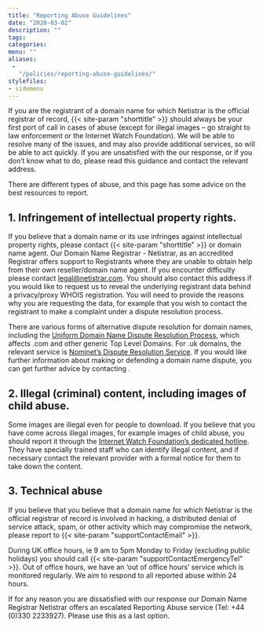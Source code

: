 ```yaml
---
title: "Reporting Abuse Guidelines"
date: "2020-03-02"
description: ""
tags: 
categories: 
menu: ""
aliases: 
 - 
   "/policies/reporting-abuse-guidelines/"
stylefiles: 
- sidemenu
---
```




If you are the registrant of a domain name for which Netistrar is the official registrar of record, {{< site-param "shorttitle" >}} should always be your first port of call in cases of abuse (except for illegal images – go straight to law enforcement or the Internet Watch Foundation).  We will be able to resolve many of the issues, and may also provide additional services, so will be able to act quickly.  If you are unsatisfied with the our response, or if you don’t know what to do, please read this guidance and contact the relevant address.

There are different types of abuse, and this page has some advice on the best resources to report.

## 1. Infringement of intellectual property rights.
If you believe that a domain name or its use infringes against intellectual property rights, please contact {{< site-param "shorttitle" >}} or domain name agent.  Our Domain Name Registrar - Netistrar, as an accredited Registrar offers support to Registrants where they are unable to obtain help from their own reseller/domain name agent. If you encounter difficulty please contact legal@netistrar.com. You should also contact this address if you would like to request us to reveal the underlying registrant data behind a privacy/proxy WHOIS registration.  You will need to provide the reasons why you are requesting the data, for example that you wish to contact the registrant to make a complaint under a dispute resolution process.

There are various forms of alternative dispute resolution for domain names, including the [Uniform Domain Name Dispute Resolution Process](http://www.wipo.int/amc/en/domains/), which affects .com and other generic Top Level Domains. For .uk domains, the relevant service is [Nominet’s Dispute Resolution Service](http://www.nominet.org.uk/disputes).  If you would like further information about making or defending a domain name dispute, you can get further advice by contacting .

## 2. Illegal (criminal) content, including images of child abuse.
Some images are illegal even for people to download.  If you believe that you have come across illegal images, for example images of child abuse, you should report it through the [Internet Watch Foundation’s dedicated hotline](https://www.iwf.org.uk/). They have specially trained staff who can identify illegal content, and if necessary contact the relevant provider with a formal notice for them to take down the content.

## 3. Technical abuse
If you believe that you believe that a domain name for which Netistrar is the official registrar of record is involved in hacking, a distributed denial of service attack, spam, or other activity which may compromise the network, please report to {{< site-param "supportContactEmail" >}}.

During UK office hours, ie 9 am to 5pm Monday to Friday (excluding public holidays) you should call {{< site-param "supportContactEmergencyTel" >}}.  Out of office hours, we have an ‘out of office hours’ service which is monitored regularly.  We aim to respond to all reported abuse within 24 hours. 

If for any reason you are dissatisfied with our response our Domain Name Registrar Netistrar offers an escalated Reporting Abuse service (Tel: +44 (0)330 2233927).  Please use this as a last option.  

